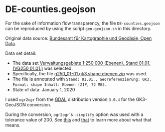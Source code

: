# DE-counties.geojson

For the sake of information flow transparency, the file `DE-counties.geojson` can be reproduced by using the script `gen-geojson.sh` in this directory.

Original data source: [Bundesamt für Kartographie und Geodäsie, Open Data](https://gdz.bkg.bund.de/index.php/default/open-data.html).

Data set detail:
* The data set [Verwaltungsgebiete 1:250 000 (Ebenen), Stand 01.01. (VG250 01.01.)](https://gdz.bkg.bund.de/index.php/default/verwaltungsgebiete-1-250-000-ebenen-stand-01-01-vg250-ebenen-01-01.html) was selected.
* Specifically, the file [g250_01-01.gk3.shape.ebenen.zip](https://daten.gdz.bkg.bund.de/produkte/vg/vg250_ebenen_0101/aktuell/vg250_01-01.gk3.shape.ebenen.zip) was used.
* The file is annotated with `Stand: 01.01., Georeferenzierung: GK3, Format: shape Inhalt: Ebenen (ZIP, 72 MB)`.
* State of data: January 1, 2020


I used `ogr2ogr` from the [GDAL](https://gdal.org/) distribution version `3.0.4` for the GK3-GeoJSON conversion.

During the conversion, `ogr2ogr`'s `-simplify` option was used with a tolerance value of 200. See [this](https://gdal.org/programs/ogr2ogr.html#cmdoption-ogr2ogr-simplify) and [that](https://gis.stackexchange.com/questions/144015/how-does-ogr2ogr-simplify-work) to learn more about what that means.

